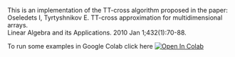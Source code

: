 This is an implementation of the TT-cross algorithm proposed in the paper:  
Oseledets I, Tyrtyshnikov E. TT-cross approximation for multidimensional arrays.  
Linear Algebra and its Applications. 2010 Jan 1;432(1):70-88.

To run some examples in Google Colab click here [![Open In Colab](https://colab.research.google.com/assets/colab-badge.svg)](https://colab.research.google.com/github/LuchnikovI/Jax-based-TT-cross-implementationgithub/blob/master/TT_cross_some_examples.ipynb)
